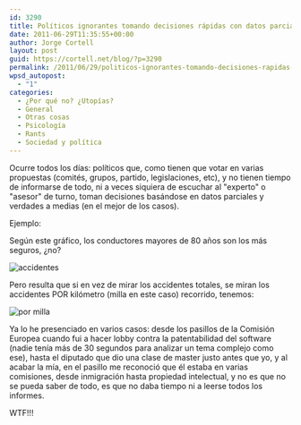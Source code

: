 ```yaml
---
id: 3290
title: Políticos ignorantes tomando decisiones rápidas con datos parciales
date: 2011-06-29T11:35:55+00:00
author: Jorge Cortell
layout: post
guid: https://cortell.net/blog/?p=3290
permalink: /2011/06/29/politicos-ignorantes-tomando-decisiones-rapidas-con-datos-parciales/
wpsd_autopost:
  - "1"
categories:
  - ¿Por qué no? ¿Utopías?
  - General
  - Otras cosas
  - Psicología
  - Rants
  - Sociedad y polí­tica
---
```

Ocurre todos los días: políticos que, como tienen que votar en varias propuestas (comités, grupos, partido, legislaciones, etc), y no tienen tiempo de informarse de todo, ni a veces siquiera de escuchar al "experto" o "asesor" de turno, toman decisiones basándose en datos parciales y verdades a medias (en el mejor de los casos).

Ejemplo:

Según este gráfico, los conductores mayores de 80 años son los más seguros, ¿no?

<img class="aligncenter" src="https://simplecomplexity.net/wp-content/uploads/2010/10/stataccidents.gif" alt="accidentes" />

Pero resulta que si en vez de mirar los accidentes totales, se miran los accidentes POR kilómetro (milla en este caso) recorrido, tenemos:

<img class="aligncenter" src="https://simplecomplexity.net/wp-content/uploads/2010/10/stataccidents2.gif" alt="por milla" />

Ya lo he presenciado en varios casos: desde los pasillos de la Comisión Europea cuando fui a hacer lobby contra la patentabilidad del software (nadie tenía más de 30 segundos para analizar un tema complejo como ese), hasta el diputado que dio una clase de master justo antes que yo, y al acabar la mía, en el pasillo me reconoció que él estaba en varias comisiones, desde inmigración hasta propiedad intelectual, y no es que no se pueda saber de todo, es que no daba tiempo ni a leerse todos los informes.

WTF!!!